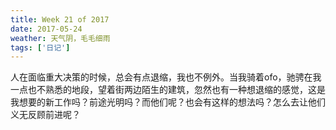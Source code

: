 ```yaml
---
title: Week 21 of 2017
date: 2017-05-24
weather: 天气阴，毛毛细雨
tags: ['日记']
---
```


人在面临重大决策的时候，总会有点退缩，我也不例外。当我骑着ofo，驰骋在我一点也不熟悉的地段，望着街两边陌生的建筑，忽然也有一种想退缩的感觉，这是我想要的新工作吗？前途光明吗？而他们呢？也会有这样的想法吗？怎么去让他们义无反顾前进呢？
